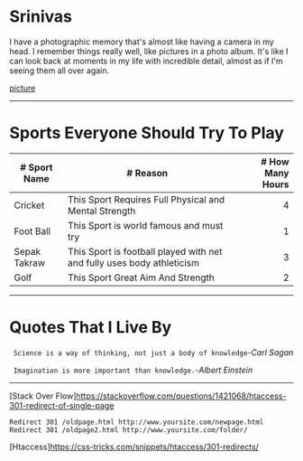 # Srinivas
I have a photographic memory that's almost like having a camera in my head. I remember things really well, like pictures in a photo album. It's like I can look back at moments in my life with incredible detail, almost as if I'm seeing them all over again.

[picture](https://github.com/srinivas3p/my2-Peeka/blob/main/Pic.jpeg)

---

# Sports Everyone Should Try To Play


|# Sport Name | # Reason | # How Many Hours|
| --- | --- | ---: |
| Cricket | This Sport Requires Full Physical and Mental Strength | 4 |
| Foot Ball | This Sport is world famous and must try | 1 |
| Sepak Takraw | This Sport is football played with net and fully uses body athleticism | 3 |
| Golf | This Sport Great Aim And Strength | 2|

---
# Quotes That I Live By

``` Science is a way of thinking, not just a body of knowledge```-*Carl Sagan*

``` Imagination is more important than knowledge.```-*Albert Einstein*

---

[Stack Over Flow]<https://stackoverflow.com/questions/1421068/htaccess-301-redirect-of-single-page>

```
Redirect 301 /oldpage.html http://www.yoursite.com/newpage.html
Redirect 301 /oldpage2.html http://www.yoursite.com/folder/
```
[Htaccess]<https://css-tricks.com/snippets/htaccess/301-redirects/>


